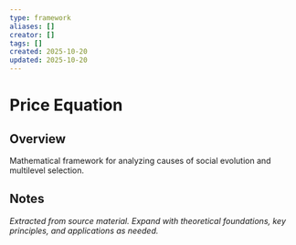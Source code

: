 ```yaml
---
type: framework
aliases: []
creator: []
tags: []
created: 2025-10-20
updated: 2025-10-20
---
```


# Price Equation

## Overview

Mathematical framework for analyzing causes of social evolution and multilevel selection.

## Notes

*Extracted from source material. Expand with theoretical foundations, key principles, and applications as needed.*

